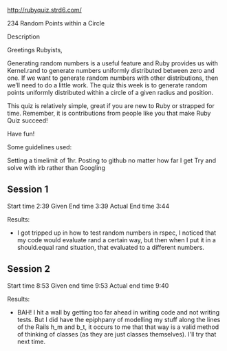 http://rubyquiz.strd6.com/

234 Random Points within a Circle

Description

Greetings Rubyists,

Generating random numbers is a useful feature and Ruby provides us with Kernel.rand to generate numbers uniformly distributed between zero and one. If we want to generate random numbers with other distributions, then we’ll need to do a little work. The quiz this week is to generate random points uniformly distributed within a circle of a given radius and position.

This quiz is relatively simple, great if you are new to Ruby or strapped for time. Remember, it is contributions from people like you that make Ruby Quiz succeed!

Have fun!

Some guidelines used:

Setting a timelimit of 1hr. 
Posting to github no matter how far I get
Try and solve with irb rather than Googling


Session 1
------------------
Start time 2:39
Given End time 3:39
Actual End time 3:44

Results:
  - I got tripped up in how to test random numbers in rspec, I noticed that my code would evaluate rand a certain way, but then when I put it in a should.equal rand situation, that evaluated to a different numbers.



Session 2
------------------
Start time 8:53
Given end time 9:53
Actual end time 9:40

Results:
  - BAH! I hit a wall by getting too far ahead in writing code and not writing tests. But I did have the epiphpany of modelling my stuff along the lines of the Rails h_m and b_t, it occurs to me that that way is a valid method of thinking of classes (as they are just classes themselves). I'll try that next time.



